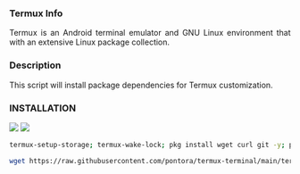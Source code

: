 ### Termux Info
<p align=justify>
Termux is an Android terminal emulator and GNU Linux environment that with an extensive Linux package collection.<br>
</p>

### Description
<p align=justify>
This script will install package dependencies for Termux customization. 
</p>

### INSTALLATION
![](https://img.shields.io/badge/ANDROID-3DDC84?style=flat&color=brightgreen&logo=android&logoColor=white)
![](https://img.shields.io/badge/BASH_SCRIPT-%23121011.svg?style=flat&color=darkslategray&logo=gnu-bash&logoColor=white)
```bash
termux-setup-storage; termux-wake-lock; pkg install wget curl git -y; pkg upgrade -y;
```
```bash
wget https://raw.githubusercontent.com/pontora/termux-terminal/main/termux.sh; chmod +x termux.sh; ./termux.sh;
```
